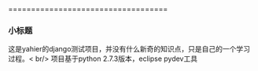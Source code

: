 
===================================
  
### 小标题
  这是yahier的django测试项目，并没有什么新奇的知识点，只是自己的一个学习过程。< br/>
  项目基于python 2.7.3版本，eclipse pydev工具
